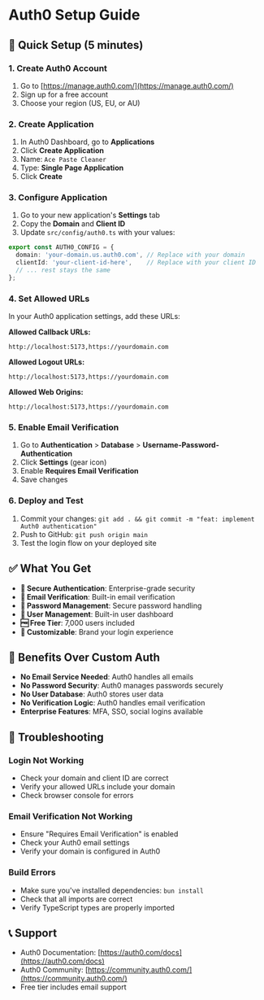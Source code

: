 # Auth0 Setup Guide

## 🚀 Quick Setup (5 minutes)

### 1. Create Auth0 Account
1. Go to [https://manage.auth0.com/](https://manage.auth0.com/)
2. Sign up for a free account
3. Choose your region (US, EU, or AU)

### 2. Create Application
1. In Auth0 Dashboard, go to **Applications**
2. Click **Create Application**
3. Name: `Ace Paste Cleaner`
4. Type: **Single Page Application**
5. Click **Create**

### 3. Configure Application
1. Go to your new application's **Settings** tab
2. Copy the **Domain** and **Client ID**
3. Update `src/config/auth0.ts` with your values:

```typescript
export const AUTH0_CONFIG = {
  domain: 'your-domain.us.auth0.com', // Replace with your domain
  clientId: 'your-client-id-here',    // Replace with your client ID
  // ... rest stays the same
};
```

### 4. Set Allowed URLs
In your Auth0 application settings, add these URLs:

**Allowed Callback URLs:**
```
http://localhost:5173,https://yourdomain.com
```

**Allowed Logout URLs:**
```
http://localhost:5173,https://yourdomain.com
```

**Allowed Web Origins:**
```
http://localhost:5173,https://yourdomain.com
```

### 5. Enable Email Verification
1. Go to **Authentication** > **Database** > **Username-Password-Authentication**
2. Click **Settings** (gear icon)
3. Enable **Requires Email Verification**
4. Save changes

### 6. Deploy and Test
1. Commit your changes: `git add . && git commit -m "feat: implement Auth0 authentication"`
2. Push to GitHub: `git push origin main`
3. Test the login flow on your deployed site

## ✅ What You Get

- **🔐 Secure Authentication**: Enterprise-grade security
- **📧 Email Verification**: Built-in email verification
- **🔑 Password Management**: Secure password handling
- **👤 User Management**: Built-in user dashboard
- **🆓 Free Tier**: 7,000 users included
- **🎨 Customizable**: Brand your login experience

## 🎯 Benefits Over Custom Auth

- **No Email Service Needed**: Auth0 handles all emails
- **No Password Security**: Auth0 manages passwords securely
- **No User Database**: Auth0 stores user data
- **No Verification Logic**: Auth0 handles email verification
- **Enterprise Features**: MFA, SSO, social logins available

## 🔧 Troubleshooting

### Login Not Working
- Check your domain and client ID are correct
- Verify your allowed URLs include your domain
- Check browser console for errors

### Email Verification Not Working
- Ensure "Requires Email Verification" is enabled
- Check your Auth0 email settings
- Verify your domain is configured in Auth0

### Build Errors
- Make sure you've installed dependencies: `bun install`
- Check that all imports are correct
- Verify TypeScript types are properly imported

## 📞 Support

- Auth0 Documentation: [https://auth0.com/docs](https://auth0.com/docs)
- Auth0 Community: [https://community.auth0.com/](https://community.auth0.com/)
- Free tier includes email support

